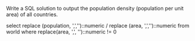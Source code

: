 Write a SQL solution to output the population density (population per unit area) of all countries.

select replace (population, ',','')::numeric / replace (area, ',','')::numeric from world where replace(area, ',', '')::numeric != 0
